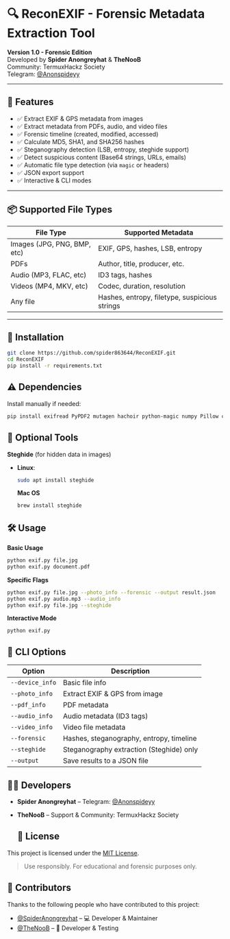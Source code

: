# 🔍 ReconEXIF - Forensic Metadata Extraction Tool


**Version 1.0 - Forensic Edition**  
Developed by **Spider Anongreyhat** & **TheNooB**  
Community: TermuxHackz Society  
Telegram: [@Anonspideyy](https://t.me/Anonspideyy)

---

## 🧰 Features

- ✅ Extract EXIF & GPS metadata from images
- ✅ Extract metadata from PDFs, audio, and video files
- ✅ Forensic timeline (created, modified, accessed)
- ✅ Calculate MD5, SHA1, and SHA256 hashes
- ✅ Steganography detection (LSB, entropy, steghide support)
- ✅ Detect suspicious content (Base64 strings, URLs, emails)
- ✅ Automatic file type detection (via `magic` or headers)
- ✅ JSON export support
- ✅ Interactive & CLI modes

---

## 📦 Supported File Types

| File Type | Supported Metadata |
|-----------|--------------------|
| Images (JPG, PNG, BMP, etc) | EXIF, GPS, hashes, LSB, entropy |
| PDFs | Author, title, producer, etc. |
| Audio (MP3, FLAC, etc) | ID3 tags, hashes |
| Videos (MP4, MKV, etc) | Codec, duration, resolution |
| Any file | Hashes, entropy, filetype, suspicious strings |

---

## 🚀 Installation

```bash
git clone https://github.com/spider863644/ReconEXIF.git
cd ReconEXIF
pip install -r requirements.txt
```
## ⚠️ Dependencies

Install manually if needed:

```bash
pip install exifread PyPDF2 mutagen hachoir python-magic numpy Pillow colorama
```

## 🔌 Optional Tools

**Steghide** (for hidden data in images)

- **Linux**:  
  ```bash
  sudo apt install steghide
  ```
  **Mac OS**
  ```bash
  brew install steghide
  ```
## 🛠️ Usage
**Basic Usage**
```bash
python exif.py file.jpg
python exif.py document.pdf
```
**Specific Flags**
```bash
python exif.py file.jpg --photo_info --forensic --output result.json
python exif.py audio.mp3 --audio_info
python exif.py file.jpg --steghide
```
**Interactive Mode**
```
python exif.py
```
## 🔧 CLI Options

| Option           | Description                                     |
|------------------|-------------------------------------------------|
| `--device_info`  | Basic file info                                 |
| `--photo_info`   | Extract EXIF & GPS from image                   |
| `--pdf_info`     | PDF metadata                                    |
| `--audio_info`   | Audio metadata (ID3 tags)                       |
| `--video_info`   | Video file metadata                             |
| `--forensic`     | Hashes, steganography, entropy, timeline        |
| `--steghide`     | Steganography extraction (Steghide) only        |
| `--output`       | Save results to a JSON file                     |


## 👨‍💻 Developers

- **Spider Anongreyhat** – Telegram: [@Anonspideyy](https://t.me/Anonspideyy)
- **TheNooB** – Support & Community: TermuxHackz Society

  ## 📜 License

This project is licensed under the [MIT License](LICENSE).

> Use responsibly. For educational and forensic purposes only.

## 🤝 Contributors

Thanks to the following people who have contributed to this project:

- [@SpiderAnongreyhat](https://github.com/Spider863644) – 💻 Developer & Maintainer
- [@TheNooB](https://github.com/TheNooB4) – 🔧 Developer & Testing
